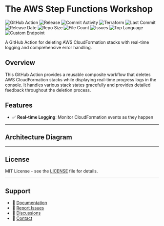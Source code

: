 # The AWS Step Functions Workshop

![GitHub Action](https://img.shields.io/badge/GitHub-Action-blue?logo=github)&nbsp;![Release](https://github.com/subhamay-bhattacharyya/1305-step-function-tf/actions/workflows/release.yaml/badge.svg)&nbsp;![Commit Activity](https://img.shields.io/github/commit-activity/t/subhamay-bhattacharyya/1305-step-function-tf)&nbsp;![Terraform](https://img.shields.io/badge/AWS-Terraform-orange?logo=amazonaws)&nbsp;![Last Commit](https://img.shields.io/github/last-commit/subhamay-bhattacharyya/1305-step-function-tf)&nbsp;![Release Date](https://img.shields.io/github/release-date/subhamay-bhattacharyya/1305-step-function-tf)&nbsp;![Repo Size](https://img.shields.io/github/repo-size/subhamay-bhattacharyya/1305-step-function-tf)&nbsp;![File Count](https://img.shields.io/github/directory-file-count/subhamay-bhattacharyya/1305-step-function-tf)&nbsp;![Issues](https://img.shields.io/github/issues/subhamay-bhattacharyya/1305-step-function-tf)&nbsp;![Top Language](https://img.shields.io/github/languages/top/subhamay-bhattacharyya/1305-step-function-tf)&nbsp;![Custom Endpoint](https://img.shields.io/endpoint?url=https://gist.githubusercontent.com/bsubhamay/30d0c8f0972b9cf30ba685d168fd2e45/raw/1305-step-function-tf.json?)


A GitHub Action for deleting AWS CloudFormation stacks with real-time logging and comprehensive error handling.

## Overview

This GitHub Action provides a reusable composite workflow that deletes AWS CloudFormation stacks while displaying real-time progress logs in the console. It handles various stack states gracefully and provides detailed feedback throughout the deletion process.

## Features

- ✅ **Real-time Logging**: Monitor CloudFormation events as they happen

---

## Architecture Diagram


---

## License

MIT License - see the [LICENSE](LICENSE) file for details.

---

## Support

- 📖 [Documentation](https://github.com/subhamay-bhattacharyya/1305-step-function-tf/wiki)
- 🐛 [Report Issues](https://github.com/subhamay-bhattacharyya/1305-step-function-tf/issues)
- 💬 [Discussions](https://github.com/subhamay-bhattacharyya/1305-step-function-tf/discussions)
- 📧 [Contact](mailto:support@subhamay.aws@gmail.com)